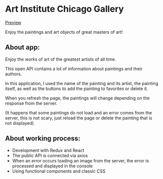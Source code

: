 <h1>Art Institute Chicago Gallery</h1>
<a href="https://anastasiiagonemad.github.io/ArtGallery-Redux-React/">Preview</a>
<p>Enjoy the paintings and art objects of great masters of art!</h2>


<h2>About app:</h2>
<p>Enjoy the works of art of the greatest artists of all time.</p>
<p>This open API contains a lot of information about paintings and their authors.
</p>
<p>In this application, I used the name of the painting and its artist, the painting itself, as well as the buttons to add the painting to favorites or delete it.</p>

<p>When you refresh the page, the paintings will change depending on the response from the server.</p>

<p>(It happens that some paintings do not load and an error comes from the server, this is not scary, just reload the page or delete the painting that is not displayed)


<h2>About working process:</h2>
<ul>
  <li>Development with Redux and React</li>
<li>The public API is connected via axios</li>
<li>When an error occurs loading an image from the server, the error is processed and displayed in the console</li>
<li>Using functional components and classic CSS</li>
</ul>
